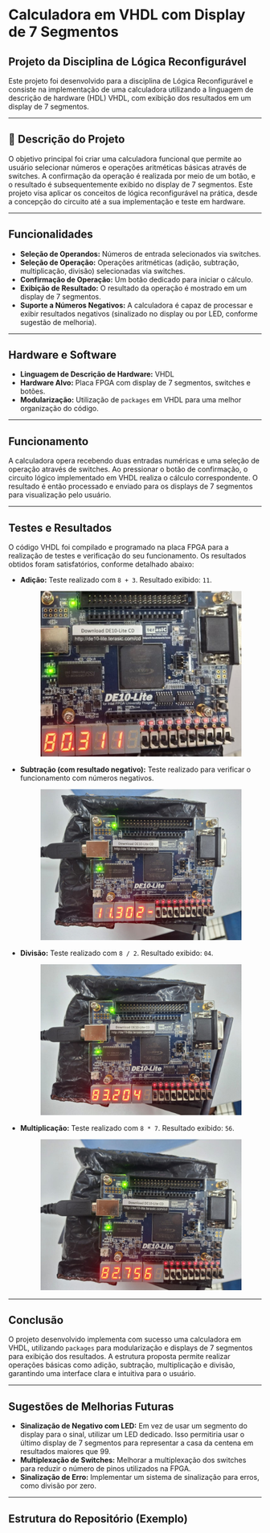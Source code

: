# Calculadora em VHDL com Display de 7 Segmentos

## Projeto da Disciplina de Lógica Reconfigurável

Este projeto foi desenvolvido para a disciplina de Lógica Reconfigurável e consiste na implementação de uma calculadora utilizando a linguagem de descrição de hardware (HDL) VHDL, com exibição dos resultados em um display de 7 segmentos.

---

## 📝 Descrição do Projeto

O objetivo principal foi criar uma calculadora funcional que permite ao usuário selecionar números e operações aritméticas básicas através de switches. A confirmação da operação é realizada por meio de um botão, e o resultado é subsequentemente exibido no display de 7 segmentos. Este projeto visa aplicar os conceitos de lógica reconfigurável na prática, desde a concepção do circuito até a sua implementação e teste em hardware.

---

##  Funcionalidades

* **Seleção de Operandos:** Números de entrada selecionados via switches.
* **Seleção de Operação:** Operações aritméticas (adição, subtração, multiplicação, divisão) selecionadas via switches.
* **Confirmação de Operação:** Um botão dedicado para iniciar o cálculo.
* **Exibição de Resultado:** O resultado da operação é mostrado em um display de 7 segmentos.
* **Suporte a Números Negativos:** A calculadora é capaz de processar e exibir resultados negativos (sinalizado no display ou por LED, conforme sugestão de melhoria).

---

##  Hardware e Software

* **Linguagem de Descrição de Hardware:** VHDL
* **Hardware Alvo:** Placa FPGA com display de 7 segmentos, switches e botões.
* **Modularização:** Utilização de `packages` em VHDL para uma melhor organização do código.

---

##  Funcionamento

A calculadora opera recebendo duas entradas numéricas e uma seleção de operação através de switches. Ao pressionar o botão de confirmação, o circuito lógico implementado em VHDL realiza o cálculo correspondente. O resultado é então processado e enviado para os displays de 7 segmentos para visualização pelo usuário.

---

##  Testes e Resultados

O código VHDL foi compilado e programado na placa FPGA para a realização de testes e verificação do seu funcionamento. Os resultados obtidos foram satisfatórios, conforme detalhado abaixo:

* **Adição:** Teste realizado com `8 + 3`. Resultado exibido: `11`.
    <p align="center">
      <img src="Img/placa1.png" alt="Teste de soma na placa" width="400">
    </p>

* **Subtração (com resultado negativo):** Teste realizado para verificar o funcionamento com números negativos.
    <p align="center">
      <img src="Img/placa2.png" alt="Teste de sub na placa" width="400">
    </p>

* **Divisão:** Teste realizado com `8 / 2`. Resultado exibido: `04`.
    <p align="center">
      <img src="Img/placa3.png" alt="Teste de div na placa" width="400">
    </p>

* **Multiplicação:** Teste realizado com `8 * 7`. Resultado exibido: `56`.
    <p align="center">
      <img src="Img/placa4.png" alt="Teste de mult na placa" width="400">
    </p>

---

##  Conclusão

O projeto desenvolvido implementa com sucesso uma calculadora em VHDL, utilizando `packages` para modularização e displays de 7 segmentos para exibição dos resultados. A estrutura proposta permite realizar operações básicas como adição, subtração, multiplicação e divisão, garantindo uma interface clara e intuitiva para o usuário.

---

##  Sugestões de Melhorias Futuras

* **Sinalização de Negativo com LED:** Em vez de usar um segmento do display para o sinal, utilizar um LED dedicado. Isso permitiria usar o último display de 7 segmentos para representar a casa da centena em resultados maiores que 99.
* **Multiplexação de Switches:** Melhorar a multiplexação dos switches para reduzir o número de pinos utilizados na FPGA.
* **Sinalização de Erro:** Implementar um sistema de sinalização para erros, como divisão por zero.

---

##  Estrutura do Repositório (Exemplo)
